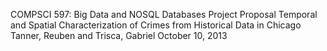 COMPSCI 597: Big Data and NOSQL Databases Project Proposal
Temporal and Spatial Characterization of Crimes from Historical Data in Chicago
Tanner, Reuben and Trisca, Gabriel October 10, 2013
